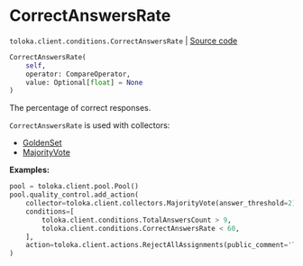 # CorrectAnswersRate
`toloka.client.conditions.CorrectAnswersRate` | [Source code](https://github.com/Toloka/toloka-kit/blob/v1.2.1/src/client/conditions.py#L186)

```python
CorrectAnswersRate(
    self,
    operator: CompareOperator,
    value: Optional[float] = None
)
```

The percentage of correct responses.


`CorrectAnswersRate` is used with collectors:
- [GoldenSet](toloka.client.collectors.GoldenSet.md)
- [MajorityVote](toloka.client.collectors.MajorityVote.md)


**Examples:**


```python
pool = toloka.client.pool.Pool()
pool.quality_control.add_action(
    collector=toloka.client.collectors.MajorityVote(answer_threshold=2),
    conditions=[
        toloka.client.conditions.TotalAnswersCount > 9,
        toloka.client.conditions.CorrectAnswersRate < 60,
    ],
    action=toloka.client.actions.RejectAllAssignments(public_comment='Too low quality')
)
```

